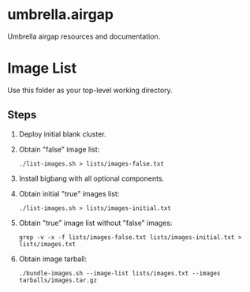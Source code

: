 # umbrella.airgap

Umbrella airgap resources and documentation.

# Image List

Use this folder as your top-level working directory.

## Steps

1. Deploy initial blank cluster.

2. Obtain "false" image list:

    ```
    ./list-images.sh > lists/images-false.txt
    ```

3. Install bigbang with all optional components.

4. Obtain initial "true" images list:

    ```
    ./list-images.sh > lists/images-initial.txt
    ```

5. Obtain "true" image list without "false" images:

    ```
    grep -v -x -f lists/images-false.txt lists/images-initial.txt > lists/images.txt
    ```

6. Obtain image tarball:

    ```
    ./bundle-images.sh --image-list lists/images.txt --images tarballs/images.tar.gz
    ```